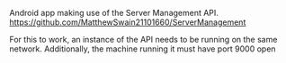 Android app making use of the Server Management API.
https://github.com/MatthewSwain21101660/ServerManagement

For this to work, an instance of the API needs to be running on the same network. Additionally, the machine running it must have port 9000 open
